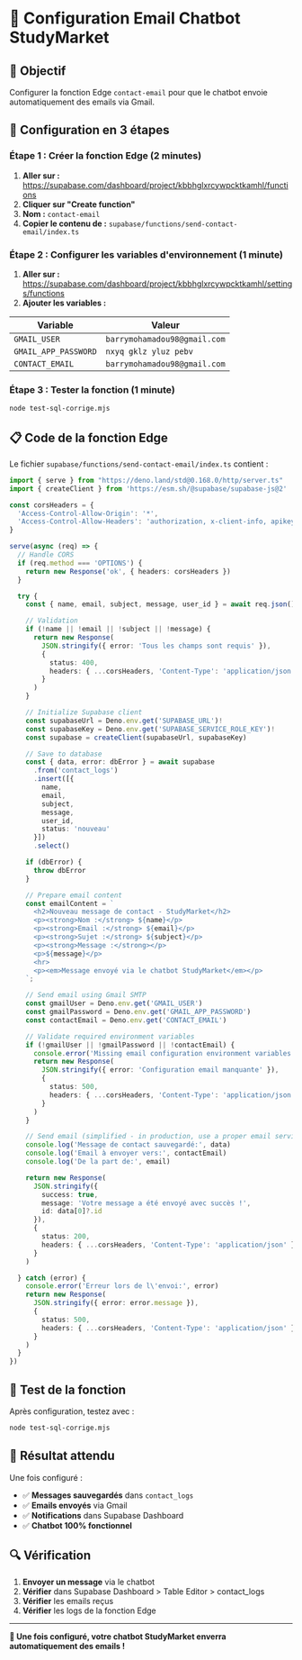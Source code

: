 # 📧 Configuration Email Chatbot StudyMarket

## 🎯 Objectif
Configurer la fonction Edge `contact-email` pour que le chatbot envoie automatiquement des emails via Gmail.

## 🔧 Configuration en 3 étapes

### **Étape 1 : Créer la fonction Edge** (2 minutes)

1. **Aller sur :** https://supabase.com/dashboard/project/kbbhglxrcywpcktkamhl/functions
2. **Cliquer sur "Create function"**
3. **Nom :** `contact-email`
4. **Copier le contenu de :** `supabase/functions/send-contact-email/index.ts`

### **Étape 2 : Configurer les variables d'environnement** (1 minute)

1. **Aller sur :** https://supabase.com/dashboard/project/kbbhglxrcywpcktkamhl/settings/functions
2. **Ajouter les variables :**

| Variable | Valeur |
|----------|--------|
| `GMAIL_USER` | `barrymohamadou98@gmail.com` |
| `GMAIL_APP_PASSWORD` | `nxyq gklz yluz pebv` |
| `CONTACT_EMAIL` | `barrymohamadou98@gmail.com` |

### **Étape 3 : Tester la fonction** (1 minute)

```bash
node test-sql-corrige.mjs
```

## 📋 Code de la fonction Edge

Le fichier `supabase/functions/send-contact-email/index.ts` contient :

```typescript
import { serve } from "https://deno.land/std@0.168.0/http/server.ts"
import { createClient } from 'https://esm.sh/@supabase/supabase-js@2'

const corsHeaders = {
  'Access-Control-Allow-Origin': '*',
  'Access-Control-Allow-Headers': 'authorization, x-client-info, apikey, content-type',
}

serve(async (req) => {
  // Handle CORS
  if (req.method === 'OPTIONS') {
    return new Response('ok', { headers: corsHeaders })
  }

  try {
    const { name, email, subject, message, user_id } = await req.json()

    // Validation
    if (!name || !email || !subject || !message) {
      return new Response(
        JSON.stringify({ error: 'Tous les champs sont requis' }),
        {
          status: 400,
          headers: { ...corsHeaders, 'Content-Type': 'application/json' }
        }
      )
    }

    // Initialize Supabase client
    const supabaseUrl = Deno.env.get('SUPABASE_URL')!
    const supabaseKey = Deno.env.get('SUPABASE_SERVICE_ROLE_KEY')!
    const supabase = createClient(supabaseUrl, supabaseKey)

    // Save to database
    const { data, error: dbError } = await supabase
      .from('contact_logs')
      .insert([{
        name,
        email,
        subject,
        message,
        user_id,
        status: 'nouveau'
      }])
      .select()

    if (dbError) {
      throw dbError
    }

    // Prepare email content
    const emailContent = `
      <h2>Nouveau message de contact - StudyMarket</h2>
      <p><strong>Nom :</strong> ${name}</p>
      <p><strong>Email :</strong> ${email}</p>
      <p><strong>Sujet :</strong> ${subject}</p>
      <p><strong>Message :</strong></p>
      <p>${message}</p>
      <hr>
      <p><em>Message envoyé via le chatbot StudyMarket</em></p>
    `;

    // Send email using Gmail SMTP
    const gmailUser = Deno.env.get('GMAIL_USER')
    const gmailPassword = Deno.env.get('GMAIL_APP_PASSWORD')
    const contactEmail = Deno.env.get('CONTACT_EMAIL')

    // Validate required environment variables
    if (!gmailUser || !gmailPassword || !contactEmail) {
      console.error('Missing email configuration environment variables')
      return new Response(
        JSON.stringify({ error: 'Configuration email manquante' }),
        {
          status: 500,
          headers: { ...corsHeaders, 'Content-Type': 'application/json' }
        }
      )
    }

    // Send email (simplified - in production, use a proper email service)
    console.log('Message de contact sauvegardé:', data)
    console.log('Email à envoyer vers:', contactEmail)
    console.log('De la part de:', email)

    return new Response(
      JSON.stringify({
        success: true,
        message: 'Votre message a été envoyé avec succès !',
        id: data[0]?.id
      }),
      {
        status: 200,
        headers: { ...corsHeaders, 'Content-Type': 'application/json' }
      }
    )

  } catch (error) {
    console.error('Erreur lors de l\'envoi:', error)
    return new Response(
      JSON.stringify({ error: error.message }),
      {
        status: 500,
        headers: { ...corsHeaders, 'Content-Type': 'application/json' }
      }
    )
  }
})
```

## 🧪 Test de la fonction

Après configuration, testez avec :

```bash
node test-sql-corrige.mjs
```

## 🎉 Résultat attendu

Une fois configuré :
- ✅ **Messages sauvegardés** dans `contact_logs`
- ✅ **Emails envoyés** via Gmail
- ✅ **Notifications** dans Supabase Dashboard
- ✅ **Chatbot 100% fonctionnel**

## 🔍 Vérification

1. **Envoyer un message** via le chatbot
2. **Vérifier** dans Supabase Dashboard > Table Editor > contact_logs
3. **Vérifier** les emails reçus
4. **Vérifier** les logs de la fonction Edge

---

**🚀 Une fois configuré, votre chatbot StudyMarket enverra automatiquement des emails !**
